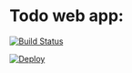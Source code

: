 Todo web app:
=================================

[![Build Status](https://travis-ci.org/muhsinali/todo-app.svg?branch=master)](https://travis-ci.org/muhsinali/todo-app)

[![Deploy](https://www.herokucdn.com/deploy/button.svg)](https://heroku.com/deploy)

